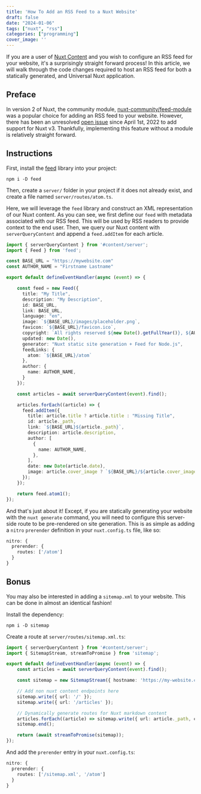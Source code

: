 ```yaml
---
title: 'How To Add an RSS Feed to a Nuxt Website'
draft: false
date: "2024-01-06"
tags: ["nuxt", "rss"]
categories: ["programming"]
cover_image: ''
---
```


If you are a user of [Nuxt Content](https://content.nuxt.com/) and you wish to configure an RSS feed for your website, it's a surprisingly straight forward process! In this article, we will walk through the code changes required to host an RSS feed for both a statically generated, and Universal Nuxt application.

<!--more-->

## Preface

In version 2 of Nuxt, the community module, [nuxt-community/feed-module](https://github.com/nuxt-community/feed-module) was a popular choice for adding an RSS feed to your website. However, there has been an unresolved [open issue](https://github.com/nuxt-community/feed-module/issues/106) since April 1st, 2022 to add support for Nuxt v3. Thankfully, implementing this feature without a module is relatively straight forward.

## Instructions

First, install the [feed](https://www.npmjs.com/package/feed) library into your project:

```shell
npm i -D feed
```

Then, create a `server/` folder in your project if it does not already exist, and create a file named `server/routes/atom.ts`.

Here, we will leverage the `feed` library and construct an XML representation of our Nuxt content. As you can see, we first define our `feed` with metadata associated with our RSS feed. This will be used by RSS readers to provide context to the end user. Then, we query our Nuxt content with `serverQueryContent` and append a `feed.addItem` for each article.

```ts
import { serverQueryContent } from '#content/server';
import { Feed } from 'feed';

const BASE_URL = "https://mywebsite.com"
const AUTHOR_NAME = "Firstname Lastname"

export default defineEventHandler(async (event) => {

    const feed = new Feed({
      title: "My Title",
      description: "My Description",
      id: BASE_URL,
      link: BASE_URL,
      language: "en",
      image: `${BASE_URL}/images/placeholder.png`,
      favicon: `${BASE_URL}/favicon.ico`,
      copyright: `All rights reserved ${new Date().getFullYear()}, ${AUTHOR_NAME}`,
      updated: new Date(),
      generator: "Nuxt static site generation + Feed for Node.js",
      feedLinks: {
        atom: `${BASE_URL}/atom`
      },
      author: {
        name: AUTHOR_NAME,
      }
    });

    const articles = await serverQueryContent(event).find();

    articles.forEach((article) => {
      feed.addItem({
        title: article.title ? article.title : "Missing Title",
        id: article._path,
        link: `${BASE_URL}${article._path}`,
        description: article.description,
        author: [
          {
            name: AUTHOR_NAME,
          },
        ],
        date: new Date(article.date),
        image: article.cover_image ? `${BASE_URL}/${article.cover_image}` : undefined
      });
    });

    return feed.atom1();
});
```

And that's just about it! Except, if you are statically generating your website with the `nuxt generate` command, you will need to configure this server-side route to be pre-rendered on site generation.  This is as simple as adding a `nitro` `prerender` definition in your `nuxt.config.ts` file, like so:

```ts
nitro: {
  prerender: {
    routes: ['/atom']
  }
}
```

## Bonus

You may also be interested in adding a `sitemap.xml` to your website. This can be done in almost an identical fashion!

Install the dependency:

```shell
npm i -D sitemap
```

Create a route at `server/routes/sitemap.xml.ts`:

```ts
import { serverQueryContent } from '#content/server';
import { SitemapStream, streamToPromise } from 'sitemap';

export default defineEventHandler(async (event) => {
    const articles = await serverQueryContent(event).find();

    const sitemap = new SitemapStream({ hostname: 'https://my-website.com/' });

    // Add non nuxt content endpoints here
    sitemap.write({ url: '/' });
    sitemap.write({ url: '/articles' });

    // Dynamically generate routes for Nuxt markdown content
    articles.forEach((article) => sitemap.write({ url: article._path, changefreq: 'monthly' }));
    sitemap.end();

    return (await streamToPromise(sitemap));
});
```

And add the `prerender` entry in your `nuxt.config.ts`:

```ts
nitro: {
  prerender: {
    routes: ['/sitemap.xml', '/atom']
  }
}
```
